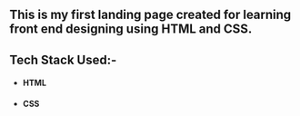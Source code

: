 ## This is my first landing page created for learning front end designing using HTML and CSS.

## Tech Stack Used:-

-  #### HTML
-  #### CSS
